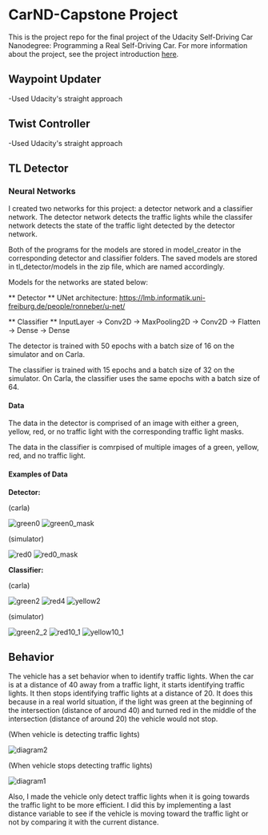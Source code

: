 # CarND-Capstone Project

This is the project repo for the final project of the Udacity Self-Driving Car Nanodegree: Programming a Real Self-Driving Car. For more information about the project, see the project introduction [here](https://classroom.udacity.com/nanodegrees/nd013/parts/6047fe34-d93c-4f50-8336-b70ef10cb4b2/modules/e1a23b06-329a-4684-a717-ad476f0d8dff/lessons/462c933d-9f24-42d3-8bdc-a08a5fc866e4/concepts/5ab4b122-83e6-436d-850f-9f4d26627fd9).

## Waypoint Updater

-Used Udacity's straight approach

## Twist Controller

-Used Udacity's straight approach

## TL Detector
### Neural Networks
 
 I created two networks for this project: a detector network and a classifier network. The detector network detects the traffic lights while the classifer network detects the state of the traffic light detected by the detector network.
 
Both of the programs for the models are stored in model_creator in the corresponding detector and classifier folders. The saved models are stored in tl_detector/models in the zip file, which are named accordingly.

Models for the networks are stated below:

** Detector **
UNet architecture: https://lmb.informatik.uni-freiburg.de/people/ronneber/u-net/

** Classifier **
InputLayer -> Conv2D -> MaxPooling2D -> Conv2D -> Flatten -> Dense -> Dense


The detector is trained with 50 epochs with a batch size of 16 on the simulator and on Carla.

The classifier is trained with 15 epochs and a batch size of 32 on the simulator. On Carla, the classifier uses the same epochs with a batch size of 64.

#### Data

The data in the detector is comprised of an image with either a green, yellow, red, or no traffic light with the corresponding traffic light masks.

The data in the classifier is comrpised of multiple images of a green, yellow, red, and no traffic light.

#### Examples of Data

 **Detector:**
 
 (carla)
 
 ![green0](https://user-images.githubusercontent.com/357819/40889049-10adbd6e-672e-11e8-8dbe-5f9d3ffa0b98.jpg)
 ![green0_mask](https://user-images.githubusercontent.com/357819/40889056-17367838-672e-11e8-9078-e7dc91abb79e.jpg)
 
 (simulator)
 
 ![red0](https://user-images.githubusercontent.com/357819/40889074-4c3c2726-672e-11e8-894b-f2a9dd1e8c29.jpg)
 ![red0_mask](https://user-images.githubusercontent.com/357819/40889075-51705492-672e-11e8-9c30-01b6360747cf.jpg)
 
**Classifier:**
 
 (carla)
 
 ![green2](https://user-images.githubusercontent.com/357819/40889078-5dfcf828-672e-11e8-9dda-a6727a4b5c70.jpg)
 ![red4](https://user-images.githubusercontent.com/357819/40889084-6809e4ac-672e-11e8-857e-efe9d1708e15.jpg)
 ![yellow2](https://user-images.githubusercontent.com/357819/40889086-727c2daa-672e-11e8-8bd5-d89f916e7c4e.jpg)
 
 (simulator)
 
 ![green2_2](https://user-images.githubusercontent.com/357819/40889088-7f7fdf2e-672e-11e8-8621-738ba725afa7.jpg)
 ![red10_1](https://user-images.githubusercontent.com/357819/40889089-8737a21a-672e-11e8-86d9-ecfedb1385bb.jpg)
 ![yellow10_1](https://user-images.githubusercontent.com/357819/40889092-8d07cb66-672e-11e8-8b6b-9be6c13c3443.jpg)

 
 ## Behavior
 
 The vehicle has a set behavior when to identify traffic lights. When the car is at a distance of 40 away from a traffic light, it starts identifying traffic lights. It then stops identifying traffic lights at a distance of 20. It does this because in a real world situation, if the light was green at the beginning of the intersection (distance of around 40) and turned red in the middle of the intersection (distance of around 20) the vehicle would not stop. 

(When vehicle is detecting traffic lights)

![diagram2](https://user-images.githubusercontent.com/357819/40889036-e66fd352-672d-11e8-9939-aa824952282b.PNG)

 (When vehicle stops detecting traffic lights)

![diagram1](https://user-images.githubusercontent.com/357819/40889040-f06ee140-672d-11e8-9b23-e0743fd3958d.PNG)

Also, I made the vehicle only detect traffic lights when it is going towards the traffic light to be more efficient. I did this by implementing a last distance variable to see if the vehicle is moving toward the traffic light or not by comparing it with the current distance.


